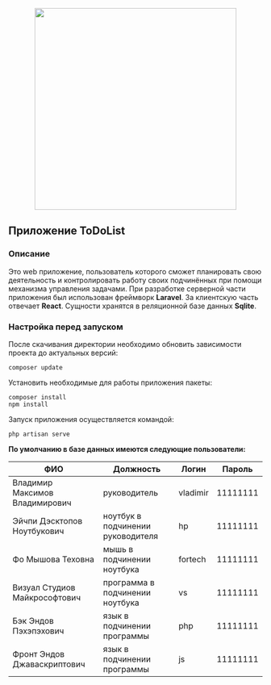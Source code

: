 <p align="center"><a href="https://laravel.com" target="_blank"><img src="https://raw.githubusercontent.com/laravel/art/master/logo-lockup/5%20SVG/2%20CMYK/1%20Full%20Color/laravel-logolockup-cmyk-red.svg" width="400"></a></p>

## Приложение ToDoList
### Описание

Это web приложение, пользователь которого сможет планировать свою деятельность и контролировать работу своих подчинённых при помощи механизма управления задачами. При разработке серверной части приложения был использован фреймворк **Laravel**. За клиентскую часть отвечает **React**. Сущности хранятся в реляционной базе данных **Sqlite**.

### Настройка перед запуском

После скачивания директории необходимо обновить зависимости проекта до актуальных версий:

    composer update

Установить необходимые для работы приложения пакеты:

    composer install
    npm install

Запуск приложения осуществляется командой:

    php artisan serve


**По умолчанию в базе данных имеются следующие пользователи:**

| ФИО                            | Должность                         | Логин    | Пароль   |
| ------------------------------ | --------------------------------- | -------- | -------- |
| Владимир Максимов Владимирович | руководитель                      | vladimir | 11111111 |
| Эйчпи Дэсктопов Ноутбукович    | ноутбук в подчинении руководителя | hp       | 11111111 |
| Фо Мышова Теховна              | мышь в подчинении ноутбука        | fortech  | 11111111 |
| Визуал Студиов Майкрософтович  | программа в подчинении ноутбука   | vs       | 11111111 |
| Бэк Эндов Пэхэпэхович          | язык в подчинении программы       | php      | 11111111 |
| Фронт Эндов Джаваскриптович    | язык в подчинении программы       | js       | 11111111 |
